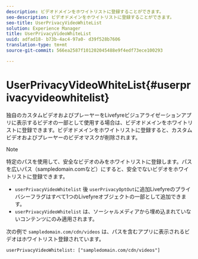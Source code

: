 ```yaml
---
description: ビデオドメインをホワイトリストに登録することができます。
seo-description: ビデオドメインをホワイトリストに登録することができます。
seo-title: UserPrivacyVideoWhiteList
solution: Experience Manager
title: UserPrivacyVideoWhiteList
uuid: adfad18- b73b-4ac4-97a0- d39f528b7606
translation-type: tm+mt
source-git-commit: 566ea2587f101202045488e9f4edf73ece100293

---
```



# UserPrivacyVideoWhiteList{#userprivacyvideowhitelist}

独自のカスタムビデオおよびプレーヤーをLivefyreビジュアライゼーションアプリに表示するビデオの一部として使用する場合は、ビデオドメインをホワイトリストに登録できます。ビデオドメインをホワイトリストに登録すると、カスタムビデオおよびプレーヤーのビデオマスクが削除されます。

>[!NOTE]
>
>特定のパスを使用して、安全なビデオのみをホワイトリストに登録します。パスを広いパス（sampledomain.comなど）にすると、安全でないビデオをホワイトリストに登録できます。

* `userPrivacyVideoWhitelist` 後 `userPrivacyOptOut`に追加Livefyreのプライバシーフラグはすべて1つのLivefyreオブジェクトの一部として追加できます。
* `userPrivacyVideoWhitelist` は、ソーシャルメディアから埋め込まれていないコンテンツにのみ適用されます。

次の例で `sampledomain.com/cdn/videos` は、パスを含むアプリに表示されるビデオはホワイトリスト登録されています。

```
userPrivacyVideoWhitelist: ["sampledomain.com/cdn/videos"]
```
